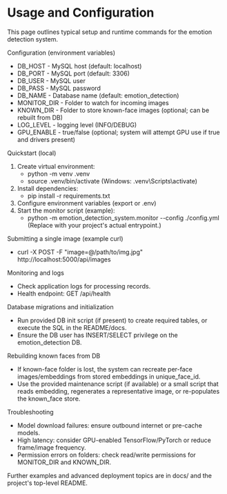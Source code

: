 # Usage and Configuration

This page outlines typical setup and runtime commands for the emotion detection system.

Configuration (environment variables)
- DB_HOST - MySQL host (default: localhost)
- DB_PORT - MySQL port (default: 3306)
- DB_USER - MySQL user
- DB_PASS - MySQL password
- DB_NAME - Database name (default: emotion_detection)
- MONITOR_DIR - Folder to watch for incoming images
- KNOWN_DIR - Folder to store known-face images (optional; can be rebuilt from DB)
- LOG_LEVEL - logging level (INFO/DEBUG)
- GPU_ENABLE - true/false (optional; system will attempt GPU use if true and drivers present)

Quickstart (local)
1. Create virtual environment:
   - python -m venv .venv
   - source .venv/bin/activate  (Windows: .venv\Scripts\activate)
2. Install dependencies:
   - pip install -r requirements.txt
3. Configure environment variables (export or .env)
4. Start the monitor script (example):
   - python -m emotion_detection_system.monitor --config ./config.yml
   (Replace with your project's actual entrypoint.)

Submitting a single image (example curl)
- curl -X POST -F "image=@/path/to/img.jpg" http://localhost:5000/api/images

Monitoring and logs
- Check application logs for processing records.
- Health endpoint: GET /api/health

Database migrations and initialization
- Run provided DB init script (if present) to create required tables, or execute the SQL in the README/docs.
- Ensure the DB user has INSERT/SELECT privilege on the emotion_detection DB.

Rebuilding known faces from DB
- If known-face folder is lost, the system can recreate per-face images/embeddings from stored embeddings in unique_face_id.
- Use the provided maintenance script (if available) or a small script that reads embedding, regenerates a representative image, or re-populates the known_face store.

Troubleshooting
- Model download failures: ensure outbound internet or pre-cache models.
- High latency: consider GPU-enabled TensorFlow/PyTorch or reduce frame/image frequency.
- Permission errors on folders: check read/write permissions for MONITOR_DIR and KNOWN_DIR.

Further examples and advanced deployment topics are in docs/ and the project's top-level README.

